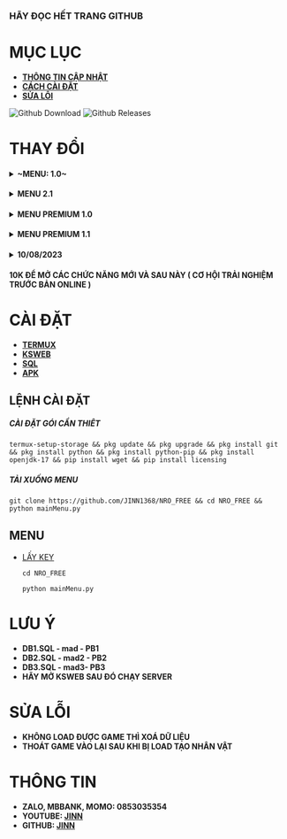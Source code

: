 ### **HÃY ĐỌC HẾT TRANG GITHUB**
# MỤC LỤC
- **[THÔNG TIN CẬP NHẬT](#CHANGELOG)**
- **[CÁCH CÀI ĐẶT](#SETUP)**
- **[SỬA LỖI](#NOTE)**
<p>
  <img alt="Github Download" src="https://img.shields.io/github/downloads/JINN1368/NRO_FREE/total.svg?style=for-the-badge" />
  <img alt="Github Releases" src="https://img.shields.io/github/release/JINN1368/NRO_FREE.svg?style=for-the-badge"/>
</p>

# **THAY ĐỔI** <a name="CHANGELOG"></a>
#### <details><summary>~MENU: 1.0~</summary></details>
#### <details><summary>MENU 2.1</summary><ul><li>TỐI ƯU</details>
#### <details><summary>MENU PREMIUM 1.0</summary><ul><li>THÊM MỤC CHỈNH SỬA<li>TÙY CHỈNH: DATABASE, PORT, IP, TÊN SERVER, THỜI GIAN ĐĂNG NHẬP, EXP...<li>BUFF: TNSM, VÀNG, NGỌC<li>NHẢY NHIỆM VỤ<li>TỐI ƯU, SỬA VÀI LỖI
#### <details><summary>MENU PREMIUM 1.1</summary><ul><li>CÁC CHỨC NĂNG 1.0<li>TỐI ƯU<li>NÂNG CẤP GIAO DIỆN<li>~NHẬP KEY~<li>BUFF: SỨC ĐÁNH, HP, KI, GIÁP, CHÍ MẠNG, HỒNG NGỌC
#### <details><summary>10/08/2023</summary><ul><li>TỐI GIẢN<li>SỬA LỖI KEY KHÔNG HỢP LỆ

#### **10K ĐỂ MỞ CÁC CHỨC NĂNG MỚI VÀ SAU NÀY ( CƠ HỘI TRẢI NGHIỆM TRƯỚC BẢN ONLINE )**
# **CÀI ĐẶT** <a name="SETUP"/>
- **[TERMUX](https://github.com/termux/termux-app/releases/tag/v0.118.0)**
- **[KSWEB](https://web1s.info/lkDW4cDUpU)**
- **[SQL](https://web1s.info/7QSGqhbG31)**
- **[APK](https://github.com/JINN1368/NRO_FREE/releases/tag/APK)**
## **LỆNH CÀI ĐẶT**
##### **CÀI ĐẶT GÓI CẦN THIÊT**
  ```
  termux-setup-storage && pkg update && pkg upgrade && pkg install git && pkg install python && pkg install python-pip && pkg install openjdk-17 && pip install wget && pip install licensing
  ```
##### **TẢI XUỐNG MENU**
```
git clone https://github.com/JINN1368/NRO_FREE && cd NRO_FREE && python mainMenu.py
```

## **MENU**
- [LẤY KEY](https://web1s.info/LeQZMAPpyE)
  ```
  cd NRO_FREE
  ```
  ```
  python mainMenu.py
  ```
# **LƯU Ý**
* **DB1.SQL - mad - PB1**
* **DB2.SQL - mad2 - PB2**
* **DB3.SQL - mad3- PB3**
* **HÃY MỞ KSWEB SAU ĐÓ CHẠY SERVER**
# **SỬA LỖI** <a name="NOTE"/>
* **KHÔNG LOAD ĐƯỢC GAME THÌ XOÁ DỮ LIỆU**
* **THOÁT GAME VÀO LẠI SAU KHI BỊ LOAD TẠO NHÂN VẬT**
# THÔNG TIN 
* **ZALO, MBBANK, MOMO: 0853035354**
* **YOUTUBE: [JINN](https://www.youtube.com/@JINN1368)**
* **GITHUB: [JINN](GITHUB.COM/JINN1368)**
